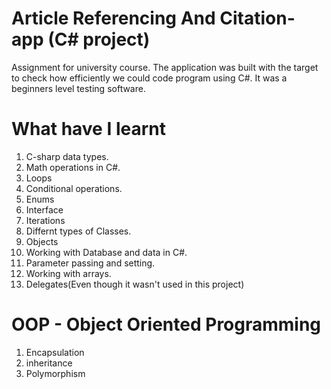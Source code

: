 # Article Referencing And Citation-app (C# project)
Assignment for university course. The application was built with the target to check how efficiently we could code program using C#.
It was a beginners level testing software.


# What have I learnt 
1. C-sharp data types.
2. Math operations in C#.
3. Loops
4. Conditional operations.
5. Enums
6. Interface
7. Iterations
8. Differnt types of Classes.
7. Objects
8. Working with Database and data in C#.
9. Parameter passing and setting.
10. Working with arrays.
11. Delegates(Even though it wasn't used in this project)

# OOP - Object Oriented Programming
1. Encapsulation
2. inheritance
3. Polymorphism

